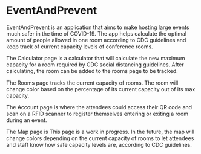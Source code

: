 # EventAndPrevent

EventAndPrevent is an application that aims to make hosting large events much safer in the time of COVID-19. The app helps calculate the optimal amount of people allowed in one room according to CDC guidelines and keep track of current capacity levels of conference rooms.

The Calculator page is a calculator that will calculate the new maximum capacity for a room required by CDC social distancing guidelines. After calculating, the room can be added to the rooms page to be tracked.

The Rooms page tracks the current capacity of rooms. The room will change color based on the percentage of its current capacity out of its max capacity.

The Account page is where the attendees could access their QR code and scan on a RFID scanner to register themselves entering or exiting a room during an event.

The Map page is This page is a work in progress. In the future, the map will change colors depending on the current capacity of rooms to let attendees and staff know how safe capacity levels are, according to CDC guidelines.
